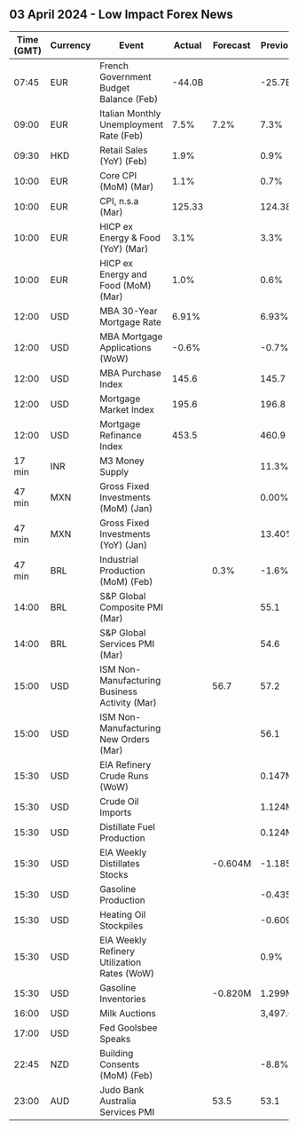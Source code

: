 ## 03 April 2024 - Low Impact Forex News

| Time (GMT) | Currency | Event | Actual | Forecast | Previous |
|------|----------|-------|--------|----------|----------|
| 07:45 | EUR | French Government Budget Balance (Feb) | -44.0B |  | -25.7B |
| 09:00 | EUR | Italian Monthly Unemployment Rate (Feb) | 7.5% | 7.2% | 7.3% |
| 09:30 | HKD | Retail Sales (YoY) (Feb) | 1.9% |  | 0.9% |
| 10:00 | EUR | Core CPI (MoM) (Mar) | 1.1% |  | 0.7% |
| 10:00 | EUR | CPI, n.s.a (Mar) | 125.33 |  | 124.38 |
| 10:00 | EUR | HICP ex Energy & Food (YoY) (Mar) | 3.1% |  | 3.3% |
| 10:00 | EUR | HICP ex Energy and Food (MoM) (Mar) | 1.0% |  | 0.6% |
| 12:00 | USD | MBA 30-Year Mortgage Rate | 6.91% |  | 6.93% |
| 12:00 | USD | MBA Mortgage Applications (WoW) | -0.6% |  | -0.7% |
| 12:00 | USD | MBA Purchase Index | 145.6 |  | 145.7 |
| 12:00 | USD | Mortgage Market Index | 195.6 |  | 196.8 |
| 12:00 | USD | Mortgage Refinance Index | 453.5 |  | 460.9 |
| 17 min | INR | M3 Money Supply |  |  | 11.3% |
| 47 min | MXN | Gross Fixed Investments (MoM) (Jan) |  |  | 0.00% |
| 47 min | MXN | Gross Fixed Investments (YoY) (Jan) |  |  | 13.40% |
| 47 min | BRL | Industrial Production (MoM) (Feb) |  | 0.3% | -1.6% |
| 14:00 | BRL | S&P Global Composite PMI (Mar) |  |  | 55.1 |
| 14:00 | BRL | S&P Global Services PMI (Mar) |  |  | 54.6 |
| 15:00 | USD | ISM Non-Manufacturing Business Activity (Mar) |  | 56.7 | 57.2 |
| 15:00 | USD | ISM Non-Manufacturing New Orders (Mar) |  |  | 56.1 |
| 15:30 | USD | EIA Refinery Crude Runs (WoW) |  |  | 0.147M |
| 15:30 | USD | Crude Oil Imports |  |  | 1.124M |
| 15:30 | USD | Distillate Fuel Production |  |  | 0.124M |
| 15:30 | USD | EIA Weekly Distillates Stocks |  | -0.604M | -1.185M |
| 15:30 | USD | Gasoline Production |  |  | -0.435M |
| 15:30 | USD | Heating Oil Stockpiles |  |  | -0.609M |
| 15:30 | USD | EIA Weekly Refinery Utilization Rates (WoW) |  |  | 0.9% |
| 15:30 | USD | Gasoline Inventories |  | -0.820M | 1.299M |
| 16:00 | USD | Milk Auctions |  |  | 3,497.0 |
| 17:00 | USD | Fed Goolsbee Speaks |  |  |  |
| 22:45 | NZD | Building Consents (MoM) (Feb) |  |  | -8.8% |
| 23:00 | AUD | Judo Bank Australia Services PMI |  | 53.5 | 53.1 |
